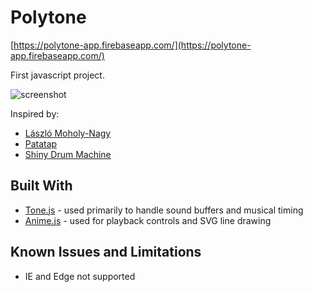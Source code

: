 # Polytone

[https://polytone-app.firebaseapp.com/](https://polytone-app.firebaseapp.com/)

First javascript project.

![screenshot](https://i.imgur.com/DCpHtfl.jpg)

Inspired by:

- [László Moholy-Nagy](https://www.google.com/search?q=Laszlo+Moholy-nagy&source=lnms&tbm=isch&sa=X&ved=0ahUKEwjpiOu78OXWAhVr4oMKHZuPAqgQ_AUICigB&biw=1434&bih=877#imgrc=PgdaK6oM3CkTCM:)
- [Patatap](http://www.patatap.com)
- [Shiny Drum Machine](http://webaudiodemos.appspot.com/MIDIDrums/index.html)

## Built With

- [Tone.js](https://github.com/Tonejs/Tone.js) - used primarily to handle sound buffers and musical timing
- [Anime.js](https://github.com/juliangarnier/anime) - used for playback controls and SVG line drawing

## Known Issues and Limitations

- IE and Edge not supported
